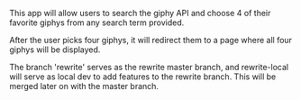 This app will allow users to search the giphy API and choose 4 of their favorite giphys from any search term provided. 

After the user picks four giphys, it will redirect them to a page where all four giphys will be displayed.

The branch 'rewrite' serves as the rewrite master branch, and rewrite-local will serve as local dev to add features to the rewrite branch. This will be merged later on with the master branch.